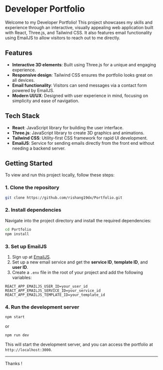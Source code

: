 # Developer Portfolio

Welcome to my Developer Portfolio! This project showcases my skills and experience through an interactive, visually appealing web application built with React, Three.js, and Tailwind CSS. It also features email functionality using EmailJS to allow visitors to reach out to me directly.

## Features

- **Interactive 3D elements**: Built using Three.js for a unique and engaging experience.
- **Responsive design**: Tailwind CSS ensures the portfolio looks great on all devices.
- **Email functionality**: Visitors can send messages via a contact form powered by EmailJS.
- **Modern UI/UX**: Designed with user experience in mind, focusing on simplicity and ease of navigation.

## Tech Stack

- **React**: JavaScript library for building the user interface.
- **Three.js**: JavaScript library to create 3D graphics and animations.
- **Tailwind CSS**: Utility-first CSS framework for rapid UI development.
- **EmailJS**: Service for sending emails directly from the front end without needing a backend server.

## Getting Started

To view and run this project locally, follow these steps:

### 1. Clone the repository

```bash
git clone https://github.com/rishang19dx/Portfolio.git
```

### 2. Install dependencies

Navigate into the project directory and install the required dependencies:

```bash
cd Portfolio
npm install
```

### 3. Set up EmailJS

1. Sign up at [EmailJS](https://www.emailjs.com/).
2. Set up a new email service and get the **service ID**, **template ID**, and **user ID**.
3. Create a `.env` file in the root of your project and add the following variables:

```env
REACT_APP_EMAILJS_USER_ID=your_user_id
REACT_APP_EMAILJS_SERVICE_ID=your_service_id
REACT_APP_EMAILJS_TEMPLATE_ID=your_template_id
```

### 4. Run the development server

```bash
npm start
```
or 
```bash
npm run dev
```

This will start the development server, and you can access the portfolio at `http://localhost:3000`.

---
Thanks !

